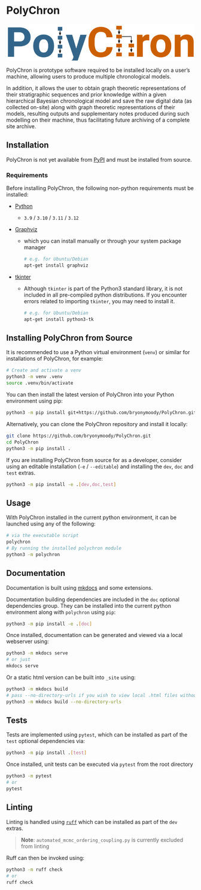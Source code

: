 # PolyChron

![PolyChron Logo](./src/polychron/resources/logo.png)

PolyChron is prototype software required to be installed locally on a user’s machine, allowing users to produce multiple chronological models.

In addition, it allows the user to obtain graph theoretic representations
of their stratigraphic sequences and prior knowledge within a given hierarchical Bayesian chronological model and save the raw digital data (as collected on-site) along with graph theoretic representations of their models, resulting outputs and supplementary notes produced during such modelling on their machine, thus facilitating future archiving of a complete site archive.

## Installation

PolyChron is not yet available from [PyPI](https://pypi.org/) and must be installed from source.

### Requirements

Before installing PolyChron, the following non-python requirements must be installed:

- [Python](https://www.python.org/)
    - `3.9` / `3.10` / `3.11` / `3.12`

- [Graphviz](https://www.graphviz.org/)
    - which you can install manually or through your system package manager

        ```bash
        # e.g. for Ubuntu/Debian
        apt-get install graphviz
        ```

- [tkinter](https://docs.python.org/3/library/tkinter.html)
    - Although `tkinter` is part of the Python3 standard library, it is not included in all pre-compiled python distributions. If you encounter errors related to importing `tkinter`, you may need to install it.

        ```bash
        # e.g. for Ubuntu/Debian
        apt-get install python3-tk
        ```

## Installing PolyChron from Source

It is recommended to use a Python virtual environment (`venv`) or similar for installations of PolyChron, for example:

```bash
# Create and activate a venv
python3 -m venv .venv
source .venv/bin/activate
```

You can then install the latest version of PolyChron into your Python environment using pip:

```bash
python3 -m pip install git+https://github.com/bryonymoody/PolyChron.git
```

Alternatively, you can clone the PolyChron repository and install it locally:

```bash
git clone https://github.com/bryonymoody/PolyChron.git
cd PolyChron
python3 -m pip install .
```

If you are installing PolyChron from source for as a developer, consider using an editable installation (`-e` / `--editable`) and installing the `dev`, `doc` and `test` extras.

```bash
python3 -m pip install -e .[dev,doc,test]
```

## Usage

With PolyChron installed in the current python environment, it can be launched using any of the following:

```bash
# via the executable script
polychron
# By running the installed polychron module
python3 -m polychron
```

## Documentation

Documentation is built using [mkdocs](https://github.com/mkdocs/mkdocs) and some extensions.

Documentation building dependencies are included in the `doc` optional dependencies group.
They can be installed into the current python environment along with `polychron` using `pip`:

```bash
python3 -m pip install -e .[doc]
```

Once installed, documentation can be generated and viewed via a local webserver using:

```bash
python3 -m mkdocs serve
# or just
mkdocs serve
```

Or a static html version can be built into `_site` using:

```bash
python3 -m mkdocs build
# pass --no-directory-urls if you wish to view local .html files without a web server
python3 -m mkdocs build --no-directory-urls
```

## Tests

Tests are implemented using `pytest`, which can be installed as part of the `test` optional dependencies via:

```bash
python3 -m pip install .[test]
```

Once installed, unit tests can be executed via `pytest` from the root directory

```bash
python3 -m pytest
# or
pytest
```

## Linting

Linting is handled using [`ruff`](https://github.com/astral-sh/ruff) which can be installed as part of the `dev` extras.

> **Note**: `automated_mcmc_ordering_coupling.py` is currently excluded from linting

Ruff can then be invoked using:

```bash
python3 -m ruff check
# or
ruff check
```

